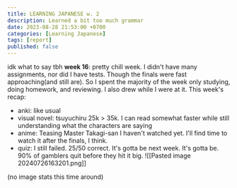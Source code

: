 ```yaml
---
title: LEARNING JAPANESE w. 2
description: Learned a bit too much grammar 
date: 2023-08-28 21:53:00 +0700
categories: [Learning Japanese]
tags: [report]
published: false
---
```

idk what to say tbh
**week 16**:
pretty chill week. I didn't have many assignments, nor did I have tests. Though the finals were fast approaching(and still are). So I spent the majority of the week only studying, doing homework, and reviewing. I also drew while I were at it. This week's recap:
- anki: like usual
- visual novel: tsuyuchiru 25k > 35k. I can read somewhat faster while still understanding what the characters are saying
- anime: Teasing Master Takagi-san I haven't watched yet. I'll find time to watch it after the finals, I think.
- quiz: I still failed. 25/50 correct. It's gotta be next week. It's gotta be. 90% of gamblers quit before they hit it big. 
![[Pasted image 20240726163201.png]]

(no image stats this time around)